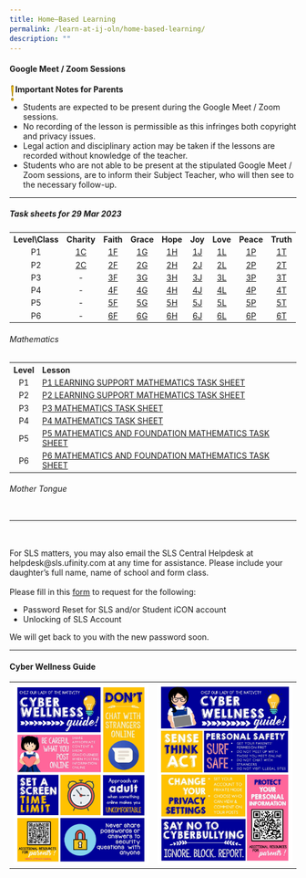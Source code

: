 ```yaml
---
title: Home–Based Learning
permalink: /learn-at-ij-oln/home-based-learning/
description: ""
---
```

<h4><strong>Google Meet / Zoom Sessions</strong></h4>
<img style="width: 2%;" src="/images/emark.gif" align = "left" />
<p><strong>Important Notes for Parents</strong></p>
<ul>
<li>Students are expected to be present during the Google Meet / Zoom sessions. </li>
<li>No recording of the lesson is permissible as this infringes both copyright and privacy issues. </li>
<li>Legal action and disciplinary action may be taken if the lessons are recorded without knowledge of the teacher. </li>
<li>Students who are not able to be present at the stipulated Google Meet / Zoom sessions, are to inform their Subject Teacher, who will then see to the necessary follow-up.</li>
</ul>
<hr>
<h5>Task sheets for 29 Mar 2023</h5>
<table>
<tbody>
<tr>
<th style="text-align: center;">Level\Class</th>
<th style="text-align: center;">Charity</th>
<th style="text-align: center;">Faith</th>
<th style="text-align: center;">Grace</th>
<th style="text-align: center;">Hope</th>
<th style="text-align: center;">Joy</th>
<th style="text-align: center;">Love</th>
<th style="text-align: center;">Peace</th>
<th style="text-align: center;">Truth</th>
</tr>
<tr>
<td style="text-align: center;">P1</td>
<td style="text-align: center;"><a href="/files/TSheets29Mar/1 CHARITY HBL TASK SHEET.pdf" target="_blank" rel="noopener">1C</a></td>
<td style="text-align: center;"><a href="/files/TSheets29Mar/1 FAITH HBL TASK SHEET.pdf" target="_blank" rel="noopener">1F</a></td>
<td style="text-align: center;"><a href="/files/TSheets29Mar/1 GRACE HBL TASK SHEET.pdf" target="_blank" rel="noopener">1G</a></td>
<td style="text-align: center;"><a href="/files/TSheets29Mar/1 HOPE HBL TASK SHEET.pdf" target="_blank" rel="noopener">1H</a></td>
<td style="text-align: center;"><a href="/files/TSheets29Mar/1 JOY HBL TASK SHEET.pdf" target="_blank" rel="noopener">1J</a></td>
<td style="text-align: center;"><a href="/files/TSheets29Mar/1 LOVE HBL TASK SHEET.pdf" target="_blank" rel="noopener">1L</a></td>
<td style="text-align: center;"><a href="/files/TSheets29Mar/1 PEACE HBL TASK SHEET.pdf" target="_blank" rel="noopener">1P</a></td>
<td style="text-align: center;"><a href="/files/TSheets29Mar/1 TRUTH HBL TASK SHEET.pdf" target="_blank" rel="noopener">1T</a></td>
</tr>
<tr>
<td style="text-align: center;">P2</td>
<td style="text-align: center;"><a href="/files/TSheets29Mar/2 CHARITY HBL TASK SHEET.pdf" target="_blank" rel="noopener">2C</a></td>
<td style="text-align: center;"><a href="/files/TSheets29Mar/2 FAITH HBL TASK SHEET.pdf" target="_blank" rel="noopener">2F</a></td>
<td style="text-align: center;"><a href="/files/TSheets29Mar/2 GRACE HBL TASK SHEET.pdf" target="_blank" rel="noopener">2G</a></td>
<td style="text-align: center;"><a href="/files/TSheets29Mar/2 HOPE HBL TASK SHEET.pdf" target="_blank" rel="noopener">2H</a></td>
<td style="text-align: center;"><a href="/files/TSheets29Mar/2 JOY HBL TASK SHEET.pdf" target="_blank" rel="noopener">2J</a></td>
<td style="text-align: center;"><a href="/files/TSheets29Mar/2 LOVE HBL TASK SHEET.pdf" target="_blank" rel="noopener">2L</a></td>
<td style="text-align: center;"><a href="/files/TSheets29Mar/2 PEACE HBL TASK SHEET.pdf" target="_blank" rel="noopener">2P</a></td>
<td style="text-align: center;"><a href="/files/TSheets29Mar/2 TRUTH HBL TASK SHEET.pdf" target="_blank" rel="noopener">2T</a></td>
</tr>
<tr>
<td style="text-align: center;">P3</td>
<td style="text-align: center;"> - </td>
<td style="text-align: center;"><a href="/files/TSheets29Mar/3 FAITH HBL TASK SHEET.pdf" target="_blank" rel="noopener">3F</a></td>
<td style="text-align: center;"><a href="/files/TSheets29Mar/3 GRACE HBL TASK SHEET.pdf" target="_blank" rel="noopener">3G</a></td>
<td style="text-align: center;"><a href="/files/TSheets29Mar/3 HOPE HBL TASK SHEET.pdf" target="_blank" rel="noopener">3H</a></td>
<td style="text-align: center;"><a href="/files/TSheets29Mar/3 JOY HBL TASK SHEET.pdf" target="_blank" rel="noopener">3J</a></td>
<td style="text-align: center;"><a href="/files/TSheets29Mar/3 LOVE HBL TASK SHEET.pdf" target="_blank" rel="noopener">3L</a></td>
<td style="text-align: center;"><a href="/files/TSheets29Mar/3 PEACE HBL TASK SHEET.pdf" target="_blank" rel="noopener">3P</a></td>
<td style="text-align: center;"><a href="/files/TSheets29Mar/3 TRUTH HBL TASK SHEET.pdf" target="_blank" rel="noopener">3T</a></td>
</tr>
<tr>
<td style="text-align: center;">P4</td>
<td style="text-align: center;"> - </td>
<td style="text-align: center;"><a href="/files/TSheets29Mar/4 FAITH HBL TASK SHEET.pdf" target="_blank" rel="noopener">4F</a></td>
<td style="text-align: center;"><a href="/files/TSheets29Mar/4 GRACE HBL TASK SHEET.pdf" target="_blank" rel="noopener">4G</a></td>
<td style="text-align: center;"><a href="/files/TSheets29Mar/4 HOPE HBL TASK SHEET.pdf" target="_blank" rel="noopener">4H</a></td>
<td style="text-align: center;"><a href="/files/TSheets29Mar/4 JOY HBL TASK SHEET.pdf" target="_blank" rel="noopener">4J</a></td>
<td style="text-align: center;"><a href="/files/TSheets29Mar/4 LOVE HBL TASK SHEET.pdf" target="_blank" rel="noopener">4L</a></td>
<td style="text-align: center;"><a href="/files/TSheets29Mar/4 PEACE HBL TASK SHEET.pdf" target="_blank" rel="noopener">4P</a></td>
<td style="text-align: center;"><a href="/files/TSheets29Mar/4 TRUTH HBL TASK SHEET.pdf" target="_blank" rel="noopener">4T</a></td>
</tr>
<tr>
<td style="text-align: center;">P5</td>
<td style="text-align: center;"> - </td>
<td style="text-align: center;"><a href="/files/TSheets29Mar/P5 FAITH HBL TASK SHEET.pdf" target="_blank" rel="noopener">5F</a></td>
<td style="text-align: center;"><a href="/files/TSheets29Mar/P5 GRACE HBL TASK SHEET.pdf" target="_blank" rel="noopener">5G</a></td>
<td style="text-align: center;"><a href="/files/TSheets29Mar/P5 HOPE HBL TASK SHEET.pdf" target="_blank" rel="noopener">5H</a></td>
<td style="text-align: center;"><a href="/files/TSheets29Mar/P5 JOY HBL TASK SHEET.pdf" target="_blank" rel="noopener">5J</a></td>
<td style="text-align: center;"><a href="/files/TSheets29Mar/P5 LOVE HBL TASK SHEET.pdf" target="_blank" rel="noopener">5L</a></td>
<td style="text-align: center;"><a href="/files/TSheets29Mar/P5 PEACE HBL TASK SHEET.pdf" target="_blank" rel="noopener">5P</a></td>
<td style="text-align: center;"><a href="/files/TSheets29Mar/P5 TRUTH HBL TASK SHEET.pdf" target="_blank" rel="noopener">5T</a></td>
</tr>
<tr>
<td style="text-align: center;">P6</td>
<td style="text-align: center;"> - </td>
<td style="text-align: center;"><a href="/files/TSheets29Mar/P6 FAITH HBL TASK SHEET.pdf" target="_blank" rel="noopener">6F</a></td>
<td style="text-align: center;"><a href="/files/TSheets29Mar/P6 GRACE HBL TASK SHEET.pdf" target="_blank" rel="noopener">6G</a></td>
<td style="text-align: center;"><a href="/files/TSheets29Mar/P6 HOPE HBL TASK SHEET.pdf" target="_blank" rel="noopener">6H</a></td>
<td style="text-align: center;"><a href="/files/TSheets29Mar/P6 JOY HBL TASK SHEET.pdf" target="_blank" rel="noopener">6J</a></td>
<td style="text-align: center;"><a href="/files/TSheets29Mar/P6 LOVE HBL TASK SHEET.pdf" target="_blank" rel="noopener">6L</a></td>
<td style="text-align: center;"><a href="/files/TSheets29Mar/P6 PEACE HBL TASK SHEET.pdf" target="_blank" rel="noopener">6P</a></td>
<td style="text-align: center;"><a href="/files/TSheets29Mar/P6 TRUTH HBL TASK SHEET.pdf" target="_blank" rel="noopener">6T</a></td>
</tr>
</tbody>
</table>
<h6>Mathematics</h6>
<table>
<tbody>
<tr>
<th style="text-align: center;">Level</th>
<th style="text-align: left;">Lesson</th>
</tr>
<tr>
<td style="text-align: center;">P1</td>
<td style="text-align: left;"><a href="/files/TSheets29Mar/P1 LS MATHS HBL TASK SHEET.pdf" target="_blank" rel="noopener">P1 LEARNING SUPPORT MATHEMATICS TASK SHEET</a></td>
</tr>
<tr>
<td style="text-align: center;">P2</td>
<td style="text-align: left;"><a href="/files/TSheets29Mar/P2 LS MATHS HBL TASK SHEET.pdf" target="_blank" rel="noopener">P2 LEARNING SUPPORT MATHEMATICS TASK SHEET</a></td>
</tr>
<tr>
<td style="text-align: center;">P3</td>
<td style="text-align: left;"><a href="/files/TSheets29Mar/P3 MATHS HBL TASK SHEET.pdf" target="_blank" rel="noopener">P3 MATHEMATICS TASK SHEET</a></td>
</tr>
<tr>
<td style="text-align: center;">P4</td>
<td style="text-align: left;"><a href="/files/TSheets29Mar/P4 MATHS HBL TASK SHEET.pdf" target="_blank" rel="noopener">P4 MATHEMATICS TASK SHEET</a></td>
</tr>
<tr>
<td style="text-align: center;">P5</td>
<td style="text-align: left;"><a href="/files/TSheets29Mar/P5 MATHS & FMATHS HBL TASK SHEET.pdf" target="_blank" rel="noopener">P5 MATHEMATICS AND FOUNDATION MATHEMATICS TASK SHEET</a></td>
</tr>
<tr>
<td style="text-align: center;">P6</td>
<td style="text-align: left;"><a href="/files/TSheets29Mar/P6 MATHS & FMATHS HBL TASK SHEET.pdf" target="_blank" rel="noopener">P6 MATHEMATICS AND FOUNDATION MATHEMATICS TASK SHEET</a></td>
</tr>
	</tbody>
</table>
<h6>Mother Tongue</h6>
<table>
<tbody>
</tbody>
</table>
<hr>
<br><br>
For SLS matters, you may also email the SLS Central Helpdesk at helpdesk@sls.ufinity.com at any time for assistance. Please include your daughter&rsquo;s full name, name of school and form class.
<br><br>
Please fill in this&nbsp;<a href="https://go.gov.sg/chijolnpasswordreset" target="_blank" rel="noopener">form</a>&nbsp;to request for the following:

<ul>
<li>Password Reset for SLS and/or Student iCON account</li>
<li>Unlocking of SLS Account</li>
</ul>
<p>We will get back to you with the new password soon.</p>
<hr>
<h4><strong>Cyber Wellness Guide</strong></h4>
<table style="border-collapse: collapse; width: 100%;" border="0">
<tbody>
<tr>
<td style="width: 50%;"><img src="/images/home2.jpg"></td>
<td style="width: 50%;"><img src="/images/home3.jpg"></td>
</tr>
</tbody>
</table>